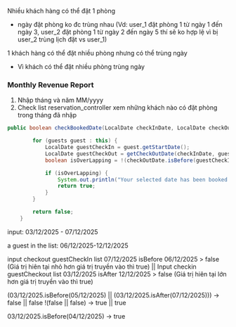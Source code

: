 Nhiều khách hàng có thể đặt 1 phòng
+ ngày đặt phòng ko đc trùng nhau (Vd: user_1 đặt phòng 1 từ ngày 1 đến ngày 3, user_2 đặt phòng 1 từ ngày 2 đến ngày 5 thí sẽ ko hợp lệ vì bị user_2 trùng lịch đặt vs user_1)

1 khách hàng có thể đặt nhiều phòng nhưng có thể trùng ngày
+ Vì khách có thể đặt nhiều phòng trùng ngày 

### Monthly Revenue Report 

1. Nhập tháng và năm MM/yyyy
2. Check list reservation_controller xem những khách nào có đặt phòng trong tháng đã nhập



```Java
public boolean checkBookedDate(LocalDate checkInDate, LocalDate checkOutDate) {

        for (guests guest : this) {
            LocalDate guestCheckIn = guest.getStartDate();
            LocalDate guestCheckOut = getCheckOutDate(checkInDate, guest.getNumOfRentalDays());
            boolean isOverLapping = !(checkOutDate.isBefore(guestCheckIn) || checkInDate.isAfter(guestCheckOut));

            if (isOverLapping) {
                System.out.println("Your selected date has been booked.");
                return true;
            }
        }

        return false;
    }
```

input: 03/12/2025 - 07/12/2025

a guest in the list: 06/12/2025-12/12/2025

input checkout      guestCheckIn list
07/12/2025 isBefore 06/12/2025 > false (Giá trị hiên tại nhỏ hơn giá trị truyền vào thì true)
||
Input checkin      guestCheckout list
03/12/2025 isAfter 12/12/2025 > false (Giá trị hiên tại lớn hơn giá trị truyền vào thì true)

(03/12/2025.isBefore(05/12/2025) || (03/12/2025.isAfter(07/12/2025)))
-> false || false
!(false || false) -> true || true

03/12/2025.isBefore(04/12/2025) -> true
